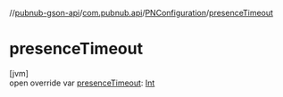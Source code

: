 //[pubnub-gson-api](../../../index.md)/[com.pubnub.api](../index.md)/[PNConfiguration](index.md)/[presenceTimeout](presence-timeout.md)

# presenceTimeout

[jvm]\
open override var [presenceTimeout](presence-timeout.md): [Int](https://kotlinlang.org/api/latest/jvm/stdlib/kotlin/-int/index.html)
